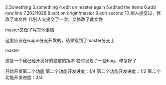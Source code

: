 2.Something
3.something
4.edit on master again
5.edited the items
6.add new line
7.20211028
8.edit on origin/master
9.edit second
10.别人提交过，修改了本文件
11.别人又提交了一次，又修改了此文件

master又做了写其他事情


这里应该在wujun分支开发的，结果写到了master分支上


master


这是一个我已经开发好的稳定的版本
临时发现了一些bug，修复好了


开始开发第二个功能
第二个功能开发进度：1/4
第二个功能开发进度：1/2
第二个功能开发进度：3/4